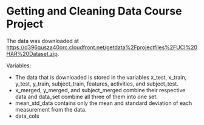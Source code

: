 # Getting and Cleaning Data Course Project

The data was downloaded at https://d396qusza40orc.cloudfront.net/getdata%2Fprojectfiles%2FUCI%20HAR%20Dataset.zip.

Variables:

* The data that is downloaded is stored in the variables x_test, x_train, y_test, y_train, subject_train, features, activities, and subject_test.
* x_merged, y_merged, and subject_merged combine their respective data and data_set combine all three of them into one set. 
* mean_std_data contains only the mean and standard deviation of each measurement from the data.
* data_cols 




